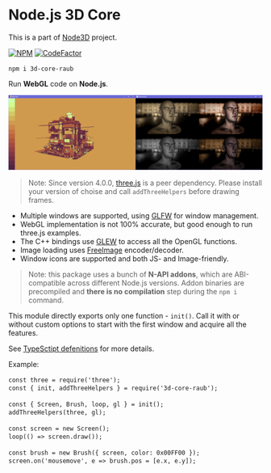 # Node.js 3D Core

This is a part of [Node3D](https://github.com/node-3d) project.

[![NPM](https://badge.fury.io/js/3d-core-raub.svg)](https://badge.fury.io/js/3d-core-raub)
[![CodeFactor](https://www.codefactor.io/repository/github/node-3d/3d-core-raub/badge)](https://www.codefactor.io/repository/github/node-3d/3d-core-raub)

```
npm i 3d-core-raub
```

Run **WebGL** code on **Node.js**.

![Example](examples/screenshot.png)

> Note: Since version 4.0.0, [three.js](https://github.com/mrdoob/three.js) is a peer dependency.
Please install your version of choise and call `addThreeHelpers` before drawing frames.

* Multiple windows are supported, using [GLFW](http://www.glfw.org/) for window management.
* WebGL implementation is not 100% accurate, but good enough to run three.js examples.
* The C++ bindings use [GLEW](http://glew.sourceforge.net/) to access all the OpenGL functions.
* Image loading uses [FreeImage](http://freeimage.sourceforge.net/) encoder/decoder.
* Window icons are supported and both JS- and Image-friendly.

> Note: this package uses a bunch of **N-API addons**, which are ABI-compatible across
different Node.js versions. Addon binaries are precompiled and **there is no compilation**
step during the `npm i` command.


This module directly exports only one function - `init()`. Call it with or without
custom options to start with the first window and acquire all the features.

See [TypeSctipt defenitions](/index.d.ts) for more details.

Example:

```
const three = require('three');
const { init, addThreeHelpers } = require('3d-core-raub');

const { Screen, Brush, loop, gl } = init();
addThreeHelpers(three, gl);

const screen = new Screen();
loop(() => screen.draw());

const brush = new Brush({ screen, color: 0x00FF00 });
screen.on('mousemove', e => brush.pos = [e.x, e.y]);
```
